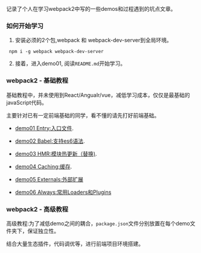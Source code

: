 记录了个人在学习webpack2中写的一些demos和过程遇到的坑点文章。

### 如何开始学习

1. 安装必须的2个包,webpack 和 webpack-dev-server到全局环境。
```shell
 npm i -g webpack webpack-dev-server
```

2. 接着，进入demo01, 阅读<code>README.md</code>开始学习。


### webpack2 - 基础教程

基础教程中，并未使用到React/Angualr/vue，减低学习成本，仅仅是最基础的javaScript代码。

主要针对已有一定前端基础的同学，看不懂的请先打好前端基础。

 * [demo01 Entry:入口文件](/demo01).

 * [demo02 Babel:支持es6语法](/demo02).

 * [demo03 HMR:模块热更新（替换)](/demo03).

 * [demo04 Caching:缓存](/demo04).

 * [demo05 Externals:外部扩展](/demo05)

 * [demo06 Always:常用Loaders和Plugins](/demo06)
### webpack2 - 高级教程

高级教程:为了减低demo之间的耦合，<code>package.json</code>文件分别放置在每个demo文件夹下，保证独立性。

结合大量生态插件，代码调优等，进行前端项目环境搭建。
